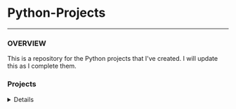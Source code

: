 # Python-Projects
-----

### OVERVIEW  ###

<p> This is a repository for the Python projects that I've created. I will update this as I complete them.</p>

### Projects ###

<details>
